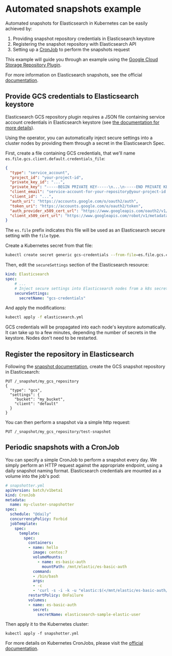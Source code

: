# Automated snapshots example

Automated snapshots for Elasticsearch in Kubernetes can be easily achieved by:

1. Providing snapshot repository credentials in Elasticsearch keystore
2. Registering the snapshot repository with Elasticsearch API
3. Setting up a [CronJob](https://kubernetes.io/docs/concepts/workloads/controllers/cron-jobs/) to perform the snapshots request

This example will guide you through an example using the [Google Cloud Storage Repository Plugin](https://www.elastic.co/guide/en/elasticsearch/plugins/master/repository-gcs.html).

For more information on Elasticsearch snapshots, see the official [documentation](https://www.elastic.co/guide/en/elasticsearch/reference/current/modules-snapshots.html).

## Provide GCS credentials to Elasticsearch keystore

Elasticsearch GCS repository plugin requires a JSON file containing service account credentials in Elasticsearch keystore (see [the documentation for more details](https://www.elastic.co/guide/en/elasticsearch/plugins/master/repository-gcs-usage.html)).

Using the operator, you can automatically inject secure settings into a cluster nodes by providing them through a secret in the Elasticsearch Spec.

First, create a file containing GCS credentials, that we'll name `es.file.gcs.client.default.credentials_file`:

```json
{
  "type": "service_account",
  "project_id": "your-project-id",
  "private_key_id": "...",
  "private_key": "-----BEGIN PRIVATE KEY-----\n...\n-----END PRIVATE KEY-----\n",
  "client_email": "service-account-for-your-repository@your-project-id.iam.gserviceaccount.com",
  "client_id": "...",
  "auth_uri": "https://accounts.google.com/o/oauth2/auth",
  "token_uri": "https://accounts.google.com/o/oauth2/token",
  "auth_provider_x509_cert_url": "https://www.googleapis.com/oauth2/v1/certs",
  "client_x509_cert_url": "https://www.googleapis.com/robot/v1/metadata/x509/your-bucket@your-project-id.iam.gserviceaccount.com"
}
```

The `es.file` prefix indicates this file will be used as an Elasticsearch secure setting with the `file` type.

Create a Kubernetes secret from that file:
```bash
kubectl create secret generic gcs-credentials --from-file=es.file.gcs.client.default.credentials_file
```

Then, edit the `secureSettings` section of the Elasticsearch resource:

```yaml
kind: Elasticsearch
spec:
    # ...
    # Inject secure settings into Elasticsearch nodes from a k8s secret reference
    secureSettings:
      secretName: "gcs-credentials"
```

And apply the modifications:

````bash
kubectl apply -f elasticsearch.yml
````

GCS credentials will be propagated into each node's keystore automatically. It can take up to a few minutes, depending the number of secrets in the keystore. Nodes don't need to be restarted. 

## Register the repository in Elasticsearch

Following the [snapshot documentation](https://www.elastic.co/guide/en/elasticsearch/reference/current/modules-snapshots.html), create the GCS snapshot repository in Elasticsearch:

```
PUT /_snapshot/my_gcs_repository
{
  "type": "gcs",
  "settings": {
    "bucket": "my_bucket",
    "client": "default"
  }
}
```

You can then perform a snapshot via a simple http request:

```
PUT /_snapshot/my_gcs_repository/test-snapshot
```

## Periodic snapshots with a CronJob

You can specify a simple CronJob to perform a snapshot every day. We simply perform an HTTP request against the appropriate endpoint, using a daily snapshot naming format. Elasticsearch credentials are mounted as a volume into the job's pod:

```yml
# snapshotter.yml
apiVersion: batch/v1beta1
kind: CronJob
metadata:
  name: my-cluster-snapshotter
spec:
  schedule: "@daily"
  concurrencyPolicy: Forbid
  jobTemplate:
    spec:
      template:
        spec:
          containers:
          - name: hello
            image: centos:7
            volumeMounts:
              - name: es-basic-auth
                mountPath: /mnt/elastic/es-basic-auth
            command:
            - /bin/bash
            args:
            - -c
            - 'curl -s -i -k -u "elastic:$(</mnt/elastic/es-basic-auth/elastic)" -XPUT "https://elasticsearch-sample-es:9200/_snapshot/my_gcs_repository/%3Csnapshot-%7Bnow%2Fd%7D%3E" | tee /dev/stderr | grep "200 OK"'
          restartPolicy: OnFailure
          volumes:
          - name: es-basic-auth
            secret:
              secretName: elasticsearch-sample-elastic-user
```

Then apply it to the Kubernetes cluster:

```
kubectl apply -f snapshotter.yml
```

For more details on Kubernetes CronJobs, please visit the [official documentation](https://kubernetes.io/docs/concepts/workloads/controllers/cron-jobs/).

